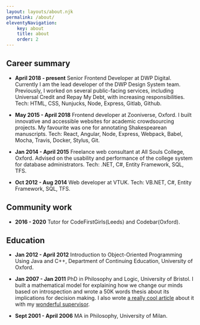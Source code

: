```yaml
---
layout: layouts/about.njk
permalink: /about/
eleventyNavigation:
    key: about
    title: about
    order: 2
---
```

## Career summary

- **April 2018 - present**
Senior Frontend Developer at DWP Digital. Currently I am the lead developer of the DWP Design System team. Previously, I worked on several public-facing services, including Universal Credit and Repay My Debt, with increasing responsibilities.
Tech: HTML, CSS, Nunjucks, Node, Express, Gitlab, Github.

- **May 2015 - April 2018** 
Frontend developer at Zooniverse, Oxford. I built innovative and accessible websites for academic crowdsourcing projects. My favourite was one for annotating Shakespearean manuscripts. 
Tech: React, Angular, Node, Express, Webpack, Babel, Mocha, Travis, Docker, Stylus, Git.

- **Jan 2014 - April 2015**
Freelance web consultant at All Souls College, Oxford. Advised on the usability and performance of the college system for database administrators.
Tech: .NET, C#, Entity Framework, SQL, TFS.

- **Oct 2012 - Aug 2014**
Web developer at VTUK.
Tech: VB.NET, C#, Entity Framework, SQL, TFS. 

## Community work
- **2016 - 2020**
Tutor for CodeFirstGirls(Leeds) and Codebar(Oxford).

## Education
- **Jan 2012 - April 2012**
Introduction to Object-Oriented Programming Using Java and C++, Department of Continuing Education, University of Oxford.

- **Jan 2007 - Jan 2011**
PhD in Philosophy and Logic, University of Bristol.
I built a mathematical model for explaining how we change our minds based on introspection and wrote a 50K words thesis about its implications for decision making. I also wrote [a really cool article](https://academic.oup.com/mind/article-abstract/121/481/1/970360) about it with my [wonderful supervisor](https://www.mcmp.philosophie.uni-muenchen.de/people/faculty/hannes_leitgeb/index.html). 

- **Sept 2001 - April 2006**
MA in Philosophy, University of Milan.